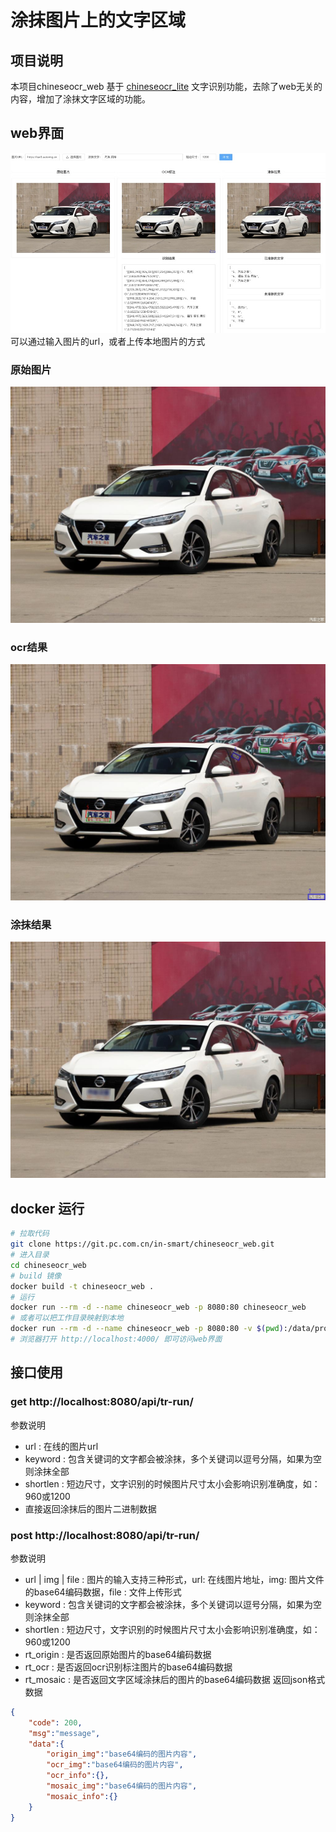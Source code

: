 # 涂抹图片上的文字区域

## 项目说明

本项目chineseocr_web 基于 [chineseocr_lite](https://github.com/DayBreak-u/chineseocr_lite) 文字识别功能，去除了web无关的内容，增加了涂抹文字区域的功能。

## web界面
![web界面](assets/images/1628127335244.jpg "web界面")
可以通过输入图片的url，或者上传本地图片的方式

### 原始图片
![原始图片](assets/images/origin.jpeg)

### ocr结果
![原始图片](assets/images/ocr.jpeg)

### 涂抹结果
![原始图片](assets/images/mosaic.jpeg)

## docker 运行
```bash
# 拉取代码
git clone https://git.pc.com.cn/in-smart/chineseocr_web.git
# 进入目录
cd chineseocr_web
# build 镜像
docker build -t chineseocr_web .
# 运行
docker run --rm -d --name chineseocr_web -p 8080:80 chineseocr_web
# 或者可以把工作目录映射到本地
docker run --rm -d --name chineseocr_web -p 8080:80 -v $(pwd):/data/project chineseocr_web
# 浏览器打开 http://localhost:4000/ 即可访问web界面
```

## 接口使用
### get http://localhost:8080/api/tr-run/
参数说明
* url : 在线的图片url
* keyword : 包含关键词的文字都会被涂抹，多个关键词以逗号分隔，如果为空则涂抹全部
* shortlen : 短边尺寸，文字识别的时候图片尺寸太小会影响识别准确度，如：960或1200
* 直接返回涂抹后的图片二进制数据

### post http://localhost:8080/api/tr-run/
参数说明
* url | img | file : 图片的输入支持三种形式，url: 在线图片地址，img: 图片文件的base64编码数据，file : 文件上传形式
* keyword : 包含关键词的文字都会被涂抹，多个关键词以逗号分隔，如果为空则涂抹全部
* shortlen : 短边尺寸，文字识别的时候图片尺寸太小会影响识别准确度，如：960或1200
* rt_origin : 是否返回原始图片的base64编码数据
* rt_ocr : 是否返回ocr识别标注图片的base64编码数据
* rt_mosaic : 是否返回文字区域涂抹后的图片的base64编码数据
返回json格式数据
```json
{
    "code": 200, 
    "msg":"message", 
    "data":{
        "origin_img":"base64编码的图片内容",
        "ocr_img":"base64编码的图片内容",
        "ocr_info":{},
        "mosaic_img":"base64编码的图片内容",
        "mosaic_info":{}
    }
}


```
